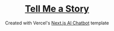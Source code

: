 <a href="https://tellmeastory.vercel.app/">
  <h1 align="center">Tell Me a Story</h1>
</a>

<p align="center">
  Created with Vercel's <a href="https://chat.vercel.ai/">Next.js AI Chatbot</a> template
</p>